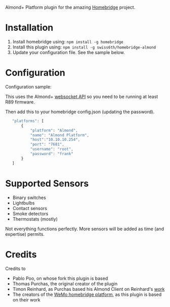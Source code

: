 Almond+ Platform plugin for the amazing [Homebridge](https://github.com/nfarina/homebridge) project.

# Installation

1. Install homebridge using: `npm install -g homebridge`
2. Install this plugin using: `npm install -g swiss6th/homebridge-almond`
3. Update your configuration file. See the sample below.

# Configuration

Configuration sample:

This uses the Almond+ [websocket API](https://wiki.securifi.com/index.php/Websockets_Documentation#Devicelist) so you need to be running at least R89 firmware.

Then add this to your homebridge config.json (updating the password).

 ```javascript
    "platforms": [
        {
            "platform": "Almond",
            "name": "Almond Platform",
            "host":"10.10.10.254",
            "port": "7681",
            "username": "root",
            "password": "frank"
        }
    ]
```

# Supported Sensors
- Binary switches
- Lightbulbs
- Contact sensors
- Smoke detectors
- Thermostats (mostly)

Not everything functions perfectly. More sensors will be added as time (and expertise) permits. 

# Credits
Credits to
- Pablo Poo, on whose fork this plugin is based
- Thomas Purchas, the original creator of the plugin
- Timon Reinhard, as Purchas based his Almond Client on Reinhard's [work](https://github.com/timonreinhard/wemo-client)
- The creators of the [WeMo homebridge platform](https://github.com/rudders/homebridge-platform-wemo), as this plugin is based on their work